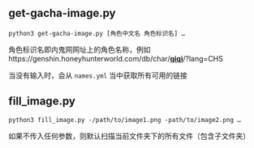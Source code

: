 ## get-gacha-image.py

```shell
python3 get-gacha-image.py [角色中文名 角色标识名] …
```

角色标识名即内鬼网网址上的角色名称，例如 ht<span>tps://genshin</span>.honeyhunterworld.com/db/char/<ins>**qiqi**</ins>/?lang=CHS

当没有输入时，会从 `names.yml` 当中获取所有可用的链接

## fill_image.py

```shell
python3 fill_image.py -/path/to/image1.png -path/to/image2.png …
```

如果不传入任何参数，则默认扫描当前文件夹下的所有文件（包含子文件夹）
